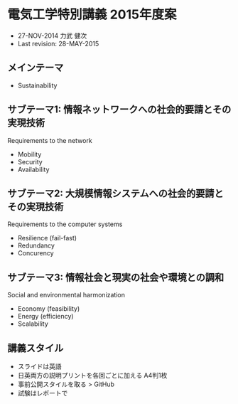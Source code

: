 # 電気工学特別講義 2015年度案

* 27-NOV-2014 力武 健次
* Last revision: 28-MAY-2015

## メインテーマ

* Sustainability

## サブテーマ1: 情報ネットワークへの社会的要請とその実現技術

Requirements to the network

* Mobility
* Security
* Availability

## サブテーマ2: 大規模情報システムへの社会的要請とその実現技術

Requirements to the computer systems

* Resilience (fail-fast)
* Redundancy
* Concurency

## サブテーマ3: 情報社会と現実の社会や環境との調和

Social and environmental harmonization

* Economy (feasibility)
* Energy (efficiency)
* Scalability

## 講義スタイル

* スライドは英語
* 日英両方の説明プリントを各回ごとに加える A4判1枚
* 事前公開スタイルを取る > GitHub
* 試験はレポートで

